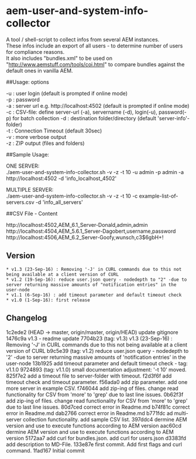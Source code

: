 # aem-user-and-system-info-collector
A tool / shell-script to collect infos from several AEM instances.  
These infos include an export of all users - to determine number of users for compliance reasons.  
It also includes "bundles.xml" to be used on "http://www.aemstuff.com/tools/coi.html" to compare bundles against the default ones in vanilla AEM.



##Usage: options

-u : user login (default is prompted if online mode)  
-p : password  
-a : server url e.g. http://localhost:4502 (default is prompted if online mode)  
-c : CSV-file: define server-url (-a), servername (-d), login(-u), password(-p)                                                                                                                                                                                          for batch collection
-d : destination folder/directory (default 'server-info'-folder)  
-t : Connection Timeout (default 30sec)  
-v : more verbose output  
-z : ZIP output (files and folders)  

##Sample Usage:

ONE SERVER:  
./aem-user-and-system-info-collector.sh  -v -z -t 10 -u admin -p admin -a http://localhost:4502 -d 'info_localhost_4502'  

MULTIPLE SERVER:  
./aem-user-and-system-info-collector.sh  -v -z -t 10 -c example-list-of-servers.csv -d 'info_all_servers'  

##CSV File - Content

http://localhost:4502,AEM_6.1_Server-Donald,admin,admin  
http://localhost:4504,AEM_5.6.1_Server-Dagobert,username,password  
http://localhost:4506,AEM_6.2_Server-Goofy,wunsch,c3$6gbH+!  

## Version 
	* v1.3 (23-Sep-16) : Removing '-J' in CURL commands due to this not being available at a client version of CURL
	* v1.2 (19-Sep-16): reduce user.json query - nodedepth to "2" -due to server returning massive amounts of "notification entries" in the user-node
	* v1.1 (6-Sep-16) : add timeout parameter and default timeout check 
	* v1.0 (1-Sep-16): first release


## Changelog

1c2ede2 (HEAD -> master, origin/master, origin/HEAD) update gitignore
1476c9a v1.3 - readme update
7704b23 (tag: v1.3) v1.3 (23-Sep-16) : Removing '-J' in CURL commands due to this not being available at a client version of CURL
b9c5e39 (tag: v1.2) reduce user.json query - nodedepth to '2' -due to server returning massive amounts of 'notification entries' in the user-node
13b1925 add timeout parameter and default timeout check - tag: v1.1.0
9724893 (tag: v1.1.0) small documentation adjustment: '-t 10' moved.
825f7e2 add a timeout file to server-folder with timeout.
f2d3f6f add timeout check and timeout parameter.
f56ada0  add zip parameter. add one more server in example CSV.
f746044 add zip-ing of files. change read functionality for CSV from 'more' to 'grep' due to last line issues.
0b62f3f add zip-ing of files. change read functionality for CSV from 'more' to 'grep' due to last line issues.
80d7ced correct error in Readme.md
b74f81c correct error in Readme.md
dab2766 correct error in Readme.md
b771fdc ad multi-server collection functionality. add sample CSV list.
397ddc4 dermine AEM version and use to execute functions according to AEM version
aac60cd dermine AEM version and use to execute functions according to AEM version
5172aa7 add curl for bundles.json. add curl for users.json
d3383fd add description to MD-File.
133e87e first commit. Add first flags and curl command.
1fad167 Initial commit


